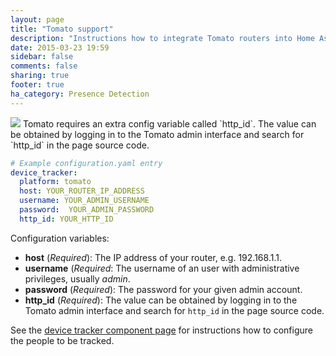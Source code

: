 ```yaml
---
layout: page
title: "Tomato support"
description: "Instructions how to integrate Tomato routers into Home Assistant."
date: 2015-03-23 19:59
sidebar: false
comments: false
sharing: true
footer: true
ha_category: Presence Detection
---
```


<img src='/images/supported_brands/network-wired-disconnected.png' class='brand pull-right' />
Tomato requires an extra config variable called `http_id`. The value can be obtained by logging in to the Tomato admin interface and search for `http_id` in the page source code.

```yaml
# Example configuration.yaml entry
device_tracker:
  platform: tomato
  host: YOUR_ROUTER_IP_ADDRESS
  username: YOUR_ADMIN_USERNAME
  password:  YOUR_ADMIN_PASSWORD
  http_id: YOUR_HTTP_ID
```

Configuration variables:

- **host** (*Required*): The IP address of your router, e.g. 192.168.1.1.
- **username** (*Required*: The username of an user with administrative privileges, usually *admin*.
- **password** (*Required*): The password for your given admin account.
- **http_id** (*Required*): The value can be obtained by logging in to the Tomato admin interface and search for `http_id` in the page source code.

See the [device tracker component page](/components/device_tracker.html) for instructions how to configure the people to be tracked.
